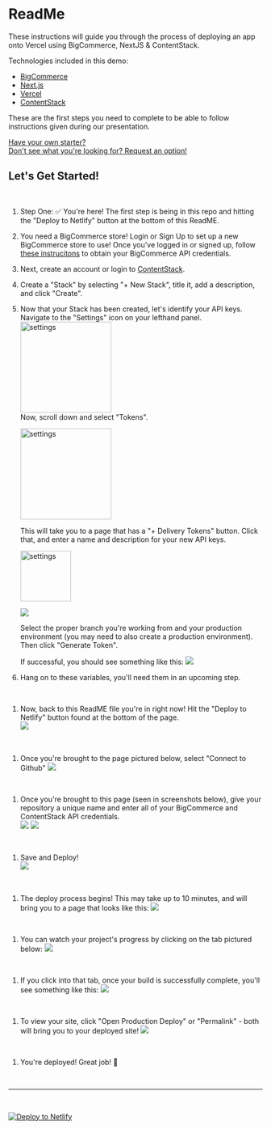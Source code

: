 # ReadMe

These instructions will guide you through the process of deploying an app onto Vercel using BigCommerce, NextJS & ContentStack.

Technologies included in this demo: 
- [BigCommerce](https://www.bigcommerce.com/)
- [Next.js](https://nextjs.org/docs)
- [Vercel](https://vercel.com/dashboard)
- [ContentStack](https://www.contentstack.com/)

These are the first steps you need to complete to be able to follow instructions given during our presentation. 

[Have your own starter?](https://forms.gle/e48caonHNiZBEqDR8)<br/>
[Don't see what you're looking for? Request an option!](https://forms.gle/PYnMDa7SKTRaXzzc6) 


## Let's Get Started! 
<br/>

1. Step One: ✅ You're here! The first step is being in this repo and hitting the "Deploy to Netlify" button at the bottom of this ReadME. <br/>

1. You need a BigCommerce store! Login or Sign Up to set up a new BigCommerce store to use! Once you've logged in or signed up, follow [these instrucitons](https://support.bigcommerce.com/s/article/Store-API-Accounts?language=en_US#creating) to obtain your BigCommerce API credentials. <br/>


1. Next, create an account or login to [ContentStack](https://app.contentstack.com/?_gl=1*2rimkv*_gcl_aw*R0NMLjE2NjU3MDM5NDMuQ2p3S0NBanc3cDZhQmhCaUVpd0E4M2ZHdXNVa1RHRTdOWjZaQ0RoVWJEbjVNMm1odTAwQzRiOW52SDRoZEp2eHJnTGdXYlFLQllLOE1Cb0NPdzBRQXZEX0J3RQ..#!/login). 

1. Create a "Stack" by selecting "+ New Stack", title it, add a description, and click "Create". <br/>

1. Now that your Stack has been created, let's identify your API keys. Navigate to 
    the "Settings" icon on your lefthand panel. <br/>
    <img src="images/settings.png" alt="settings" width="180"/><br/>
    Now, scroll down and select "Tokens". 

    <img src="images/tokens.png" alt="settings" width="180"/>

    This will take you to a page that has a "+ Delivery Tokens" button. Click that, and enter a name and description for your new API keys. 

    <img src="images/delivery_token.png" alt="settings" height="100"/>

    ![](images/create_new_delivery_token.png)

    Select the proper branch you're working from and your production environment (you may need to also create a production environment). Then click "Generate Token". 

    If successful, you should see something like this: 
    ![](images/new_tokens.png)

1. Hang on to these variables, you'll need them in an upcoming step. <br/>
<br/>

1. Now, back to this ReadME file you're in right now! Hit the "Deploy to Netlify" button found at the bottom of the page.<br/>
![](images/deploy.png)
<br/>

1. Once you're brought to the page pictured below, select "Connect to Github" 
![](images/connect_to_github.png)
<br/>

1. Once you're brought to this page (seen in screenshots below), give your repository a unique name and enter all of your BigCommerce and ContentStack API credentials. <br/>
![](images/variables_one.png)
![](images/variables_two.png)
<br/>

1. Save and Deploy! <br/>
![](images/save_and_deploy.png)
<br/>

1. The deploy process begins! This may take up to 10 minutes, and will bring you to a page that looks like this: 
![](images/deploying.png)
<br/>


1. You can watch your project's progress by clicking on the tab pictured below: 
![](images/deploy_progress.png)
<br/>

1. If you click into that tab, once your build is successfully complete, you'll see something like this: 
![](images/build_complete.png)
<br/>

1. To view your site, click "Open Production Deploy" or "Permalink" - both will bring you to your deployed site! 
![](images/view_deployed_link.png)
<br/>

1. You're deployed! Great job! 👏 
<br/>

------ 
<br/>

[![Deploy to Netlify](https://www.netlify.com/img/deploy/button.svg)](https://app.netlify.com/start/deploy?repository=https://github.com/bigcommerce/netlify-nextjs-starter#BIGCOMMERCE_CHANNEL_ID=1)